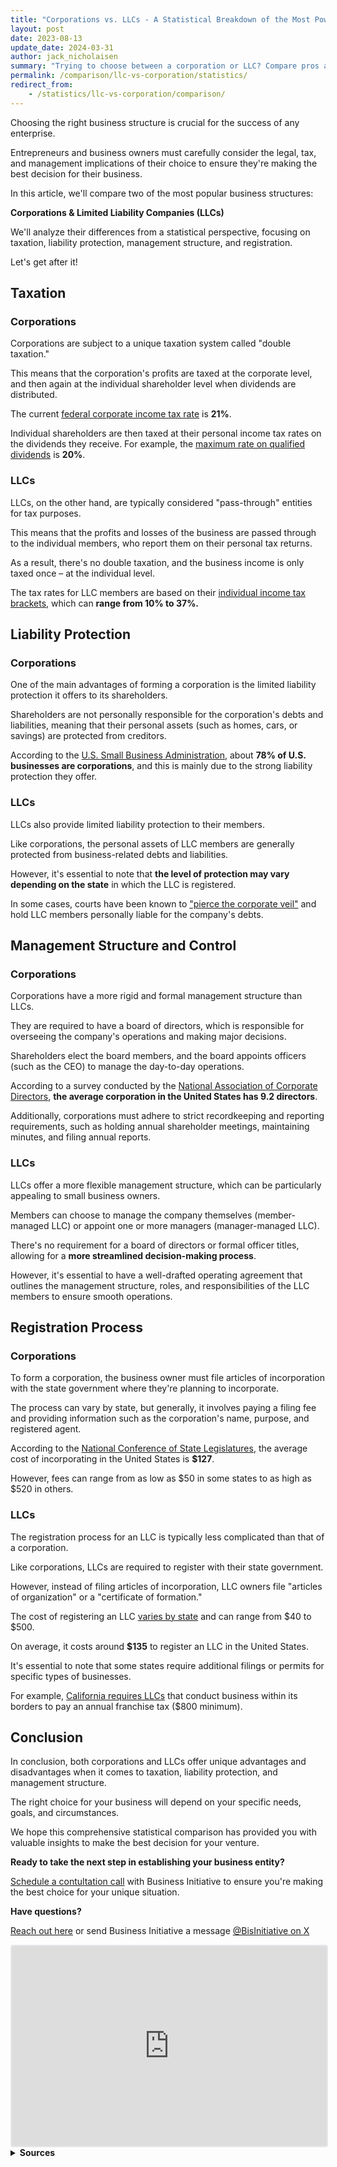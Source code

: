 ```yaml
---
title: "Corporations vs. LLCs - A Statistical Breakdown of the Most Powerful Business Entities"
layout: post
date: 2023-08-13
update_date: 2024-03-31
author: jack_nicholaisen
summary: "Trying to choose between a corporation or LLC? Compare pros and cons to make the best decision for your business. Don't miss out!"
permalink: /comparison/llc-vs-corporation/statistics/
redirect_from:
    - /statistics/llc-vs-corporation/comparison/
---
```


Choosing the right business structure is crucial for the success of any enterprise. 

Entrepreneurs and business owners must carefully consider the legal, tax, and management implications of their choice to ensure they're making the best decision for their business. 

In this article, we'll compare two of the most popular business structures: 

**Corporations & Limited Liability Companies (LLCs)**

We'll analyze their differences from a statistical perspective, focusing on taxation, liability protection, management structure, and registration.

Let's get after it!

## Taxation

### Corporations

Corporations are subject to a unique taxation system called "double taxation." 

This means that the corporation's profits are taxed at the corporate level, and then again at the individual shareholder level when dividends are distributed.

The current [federal corporate income tax rate](https://www.irs.gov/businesses/small-businesses-self-employed/corporation-income-tax-rates-deductions-and-credits) is **21%**. 

Individual shareholders are then taxed at their personal income tax rates on the dividends they receive. For example, the [maximum rate on qualified dividends](https://www.irs.gov/taxtopics/tc404) is **20%**.

### LLCs

LLCs, on the other hand, are typically considered "pass-through" entities for tax purposes. 

This means that the profits and losses of the business are passed through to the individual members, who report them on their personal tax returns.

As a result, there's no double taxation, and the business income is only taxed once – at the individual level. 

The tax rates for LLC members are based on their [individual income tax brackets](https://www.irs.gov/newsroom/tax-brackets-and-rates), which can **range from 10% to 37%.**

## Liability Protection

### Corporations

One of the main advantages of forming a corporation is the limited liability protection it offers to its shareholders. 

Shareholders are not personally responsible for the corporation's debts and liabilities, meaning that their personal assets (such as homes, cars, or savings) are protected from creditors.

According to the [U.S. Small Business Administration](https://www.sba.gov/business-guide/launch-your-business/choose-business-structure), about **78% of U.S. businesses are corporations**, and this is mainly due to the strong liability protection they offer.

### LLCs

LLCs also provide limited liability protection to their members. 

Like corporations, the personal assets of LLC members are generally protected from business-related debts and liabilities. 

However, it's essential to note that **the level of protection may vary depending on the state** in which the LLC is registered. 

In some cases, courts have been known to ["pierce the corporate veil"](https://www.investopedia.com/terms/p/piercingthecorporateveil.asp) and hold LLC members personally liable for the company's debts.

## Management Structure and Control

### Corporations

Corporations have a more rigid and formal management structure than LLCs. 

They are required to have a board of directors, which is responsible for overseeing the company's operations and making major decisions.

Shareholders elect the board members, and the board appoints officers (such as the CEO) to manage the day-to-day operations. 

According to a survey conducted by the [National Association of Corporate Directors](https://www.nacdonline.org/insights/publications.cfm?itemnumber=49126), **the average corporation in the United States has 9.2 directors**.

Additionally, corporations must adhere to strict recordkeeping and reporting requirements, such as holding annual shareholder meetings, maintaining minutes, and filing annual reports.

### LLCs

LLCs offer a more flexible management structure, which can be particularly appealing to small business owners. 

Members can choose to manage the company themselves (member-managed LLC) or appoint one or more managers (manager-managed LLC).

There's no requirement for a board of directors or formal officer titles, allowing for a **more streamlined decision-making process**.

However, it's essential to have a well-drafted operating agreement that outlines the management structure, roles, and responsibilities of the LLC members to ensure smooth operations.

## Registration Process

### Corporations

To form a corporation, the business owner must file articles of incorporation with the state government where they're planning to incorporate. 

The process can vary by state, but generally, it involves paying a filing fee and providing information such as the corporation's name, purpose, and registered agent.

According to the [National Conference of State Legislatures](https://www.ncsl.org/research/financial-services-and-commerce/incorporating-a-business.aspx), the average cost of incorporating in the United States is **$127**. 

However, fees can range from as low as $50 in some states to as high as $520 in others.

### LLCs

The registration process for an LLC is typically less complicated than that of a corporation. 

Like corporations, LLCs are required to register with their state government. 

However, instead of filing articles of incorporation, LLC owners file "articles of organization" or a "certificate of formation."

The cost of registering an LLC [varies by state](https://www.fundera.com/blog/cost-to-form-an-llc) and can range from $40 to $500. 

On average, it costs around **$135** to register an LLC in the United States.

It's essential to note that some states require additional filings or permits for specific types of businesses. 

For example, [California requires LLCs](https://www.sos.ca.gov/business-programs/business-entities/limited-liability-company-filing-information) that conduct business within its borders to pay an annual franchise tax ($800 minimum).

## Conclusion

In conclusion, both corporations and LLCs offer unique advantages and disadvantages when it comes to taxation, liability protection, and management structure. 

The right choice for your business will depend on your specific needs, goals, and circumstances. 

We hope this comprehensive statistical comparison has provided you with valuable insights to make the best decision for your venture.

**Ready to take the next step in establishing your business entity?**

[Schedule a contultation call](https://calendly.com/businessinitiative/30-minute-consultation-call) with Business Initiative to ensure you're making the best choice for your unique situation.

**Have questions?**

[Reach out here](https://www.businessinitiative.org/contact/) or send Business Initiative a message [@BisInitiative on X](https://twitter.com/BisInitiative)

<iframe src="https://embeds.beehiiv.com/4b55f309-919b-4f27-82e1-28bfbbc3543f" data-test-id="beehiiv-embed" width="100%" height="320" frameborder="0" scrolling="no" style="border-radius: 4px; border: 2px solid #e5e7eb; margin: 0; background-color: transparent;"></iframe>



<br>
<details>
<summary><b>Sources</b></summary>
<br>
<ul>
    <li><a href="https://www.irs.gov/businesses/small-businesses-self-employed/corporation-income-tax-rates-deductions-and-credits">IRS: C-Corporation Income Tax Rates, Deductions, and Credits</a></li>
    <li><a href="https://www.irs.gov/taxtopics/tc404">IRS: Topic No. 404 Dividends</a></li>
    <li><a href="https://www.irs.gov/newsroom/tax-brackets-and-rates">IRS: Tax Brackets and Rates</a></li>
    <li><a href="https://www.sba.gov/business-guide/launch-your-business/choose-business-structure">U.S. Small Business Administration: Choose a business structure</a></li>
    <li><a href="https://www.investopedia.com/terms/p/piercingthecorporateveil.asp">Investopedia: Piercing the Corporate Veil</a></li>
    <li><a href="https://www.nacdonline.org/insights/publications.cfm?itemnumber=49126">National Association of Corporate Directors: Public Company Governance Survey</a></li>
    <li><a href="https://www.ncsl.org/research/financial-services-and-commerce/incorporating-a-business.aspx">National Conference of State Legislatures: Incorporating a Business</a></li>
    <li><a href="https://www.fundera.com/blog/cost-to-form-an-llc">Fundera: How Much Does it Cost to Form an LLC?</a></li>
    <li><a href="https://www.sos.ca.gov/business-programs/business-entities/limited-liability-company-filing-information">California Secretary of State: Limited Liability Company Filing Information</a></li>
</ul>
</details>


